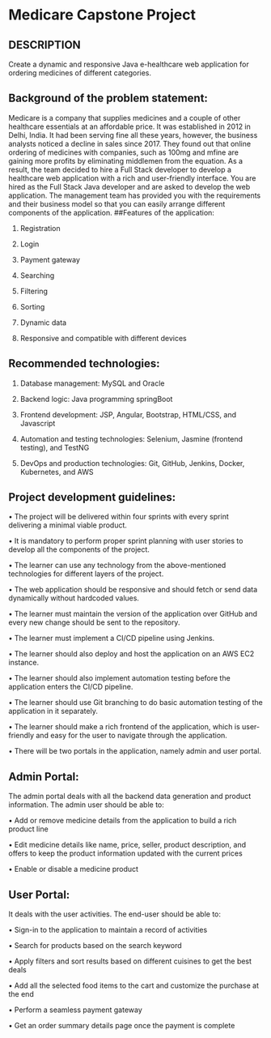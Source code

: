 # Medicare Capstone Project


## DESCRIPTION
Create a dynamic and responsive Java e-healthcare web application for ordering medicines of different categories.

## Background of the problem statement:
Medicare is a company that supplies medicines and a couple of other healthcare essentials at an affordable price. It was established in 2012 in Delhi, India. It had been serving fine all these years, however, the business analysts noticed a decline in sales since 2017. They found out that online ordering of medicines with companies, such as 100mg and mfine are gaining more profits by eliminating middlemen from the equation. As a result, the team decided to hire a Full Stack developer to develop a healthcare web application with a rich and user-friendly interface.
You are hired as the Full Stack Java developer and are asked to develop the web application. The management team has provided you with the requirements and their business model so that you can easily arrange different components of the application.
##Features of the application:
1.	Registration

2.	Login

3.	Payment gateway

4.	Searching

5.	Filtering

6.	Sorting

7.	Dynamic data

8.	Responsive and compatible with different devices

## Recommended technologies:
1.	Database management: MySQL and Oracle

2.	Backend logic: Java programming springBoot

3.	Frontend development: JSP, Angular, Bootstrap, HTML/CSS, and Javascript

4.	Automation and testing technologies: Selenium, Jasmine (frontend testing), and TestNG

5.	DevOps and production technologies: Git, GitHub, Jenkins, Docker, Kubernetes, and AWS

## Project development guidelines:
•	The project will be delivered within four sprints with every sprint delivering a minimal viable product.

•	It is mandatory to perform proper sprint planning with user stories to develop all the components of the project.

•	The learner can use any technology from the above-mentioned technologies for different layers of the project.

•	The web application should be responsive and should fetch or send data dynamically without hardcoded values.

•	The learner must maintain the version of the application over GitHub and every new change should be sent to the repository.

•	The learner must implement a CI/CD pipeline using Jenkins.

•	The learner should also deploy and host the application on an AWS EC2 instance.

•	The learner should also implement automation testing before the application enters the CI/CD pipeline.

•	The learner should use Git branching to do basic automation testing of the application in it separately.

•	The learner should make a rich frontend of the application, which is user-friendly and easy for the user to navigate through the application.

•	There will be two portals in the application, namely admin and user portal.

## Admin Portal:

The admin portal deals with all the backend data generation and product information. The admin user should be able to:

•	Add or remove medicine details from the application to build a rich product line

•	Edit medicine details like name, price, seller, product description, and offers to keep the product information updated with the current prices

•	Enable or disable a medicine product
 
## User Portal:
It deals with the user activities. The end-user should be able to:

•	Sign-in to the application to maintain a record of activities

•	Search for products based on the search keyword

•	Apply filters and sort results based on different cuisines to get the best deals

•	Add all the selected food items to the cart and customize the purchase at the end

•	Perform a seamless payment gateway

•	Get an order summary details page once the payment is complete

